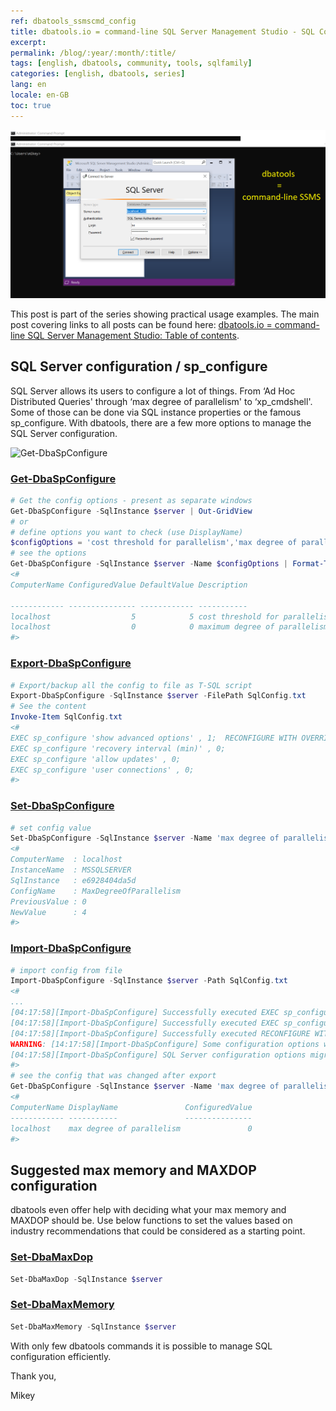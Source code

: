 ```yaml
---
ref: dbatools_ssmscmd_config
title: dbatools.io = command-line SQL Server Management Studio - SQL Configuration
excerpt: 
permalink: /blog/:year/:month/:title/
tags: [english, dbatools, community, tools, sqlfamily]
categories: [english, dbatools, series]
lang: en
locale: en-GB
toc: true
---
```

![dbatools.io = command-line SQL Server Management Studio](/assets/images/dbatools_ssmscmd.png)

This post is part of the series showing practical usage examples. The main post covering links to all posts can be found here: [dbatools.io = command-line SQL Server Management Studio: Table of contents](https://www.bronowski.it/blog/2020/06/dbatools-io-command-line-sql-server-management-studio-table-of-contents/).

## SQL Server configuration / sp_configure

SQL Server allows its users to configure a lot of things. From ‘Ad Hoc Distributed Queries' through ‘max degree of parallelism' to ‘xp_cmdshell'. Some of those can be done via SQL instance properties or the famous sp_configure. With dbatools, there are a few more options to manage the SQL Server configuration.

![Get-DbaSpConfigure](dbatools_ssmscmd_0801_config.png)

### [Get-DbaSpConfigure](https://docs.dbatools.io/#Get-DbaSpConfigure)

```powershell
# Get the config options - present as separate windows
Get-DbaSpConfigure -SqlInstance $server | Out-GridView
# or
# define options you want to check (use DisplayName)
$configOptions = 'cost threshold for parallelism','max degree of parallelism'
# see the options
Get-DbaSpConfigure -SqlInstance $server -Name $configOptions | Format-Table
<#
ComputerName ConfiguredValue DefaultValue Description                    DisplayName                    InstanceName IsAdvanced IsDynamic IsRunningDefault
                                                                                                                                                     Value
------------ --------------- ------------ -----------                    -----------                    ------------ ---------- --------- ----------------
localhost                  5            5 cost threshold for parallelism cost threshold for parallelism MSSQLSERVER        True      True             True
localhost                  0            0 maximum degree of parallelism  max degree of parallelism      MSSQLSERVER        True      True             True
#>
```

### [Export-DbaSpConfigure](https://docs.dbatools.io/#Export-DbaSpConfigure)

```powershell
# Export/backup all the config to file as T-SQL script
Export-DbaSpConfigure -SqlInstance $server -FilePath SqlConfig.txt
# See the content
Invoke-Item SqlConfig.txt
<#
EXEC sp_configure 'show advanced options' , 1;  RECONFIGURE WITH OVERRIDE
EXEC sp_configure 'recovery interval (min)' , 0;
EXEC sp_configure 'allow updates' , 0;
EXEC sp_configure 'user connections' , 0;
#>
```

### [Set-DbaSpConfigure](https://docs.dbatools.io/#Set-DbaSpConfigure)

```powershell
# set config value
Set-DbaSpConfigure -SqlInstance $server -Name 'max degree of parallelism' -Value 4
<#
ComputerName  : localhost
InstanceName  : MSSQLSERVER
SqlInstance   : e6928404da5d
ConfigName    : MaxDegreeOfParallelism
PreviousValue : 0
NewValue      : 4
#>
```

### [Import-DbaSpConfigure](https://docs.dbatools.io/#Import-DbaSpConfigure)

```powershell
# import config from file
Import-DbaSpConfigure -SqlInstance $server -Path SqlConfig.txt
<#
...
[04:17:58][Import-DbaSpConfigure] Successfully executed EXEC sp_configure 'allow polybase export' , 0;.
[04:17:58][Import-DbaSpConfigure] Successfully executed EXEC sp_configure 'show advanced options' , 0;.
[04:17:58][Import-DbaSpConfigure] Successfully executed RECONFIGURE WITH OVERRIDE.
WARNING: [14:17:58][Import-DbaSpConfigure] Some configuration options will be updated once SQL Server is restarted.
[04:17:58][Import-DbaSpConfigure] SQL Server configuration options migration finished.
#>
# see the config that was changed after export
Get-DbaSpConfigure -SqlInstance $server -Name 'max degree of parallelism' | SELECT ComputerName, DisplayName, ConfiguredValue
<#
ComputerName DisplayName               ConfiguredValue
------------ -----------               ---------------
localhost    max degree of parallelism               0
#>
```

## Suggested max memory and MAXDOP configuration

dbatools even offer help with deciding what your max memory and MAXDOP should be. Use below functions to set the values based on industry recommendations that could be considered as a starting point.

### [Set-DbaMaxDop](https://docs.dbatools.io/#Set-DbaMaxDop)

```powershell
Set-DbaMaxDop -SqlInstance $server
```

### [Set-DbaMaxMemory](https://docs.dbatools.io/#Set-DbaMaxMemory)

```powershell
Set-DbaMaxMemory -SqlInstance $server
```

With only few dbatools commands it is possible to manage SQL configuration efficiently.

Thank you,

Mikey
